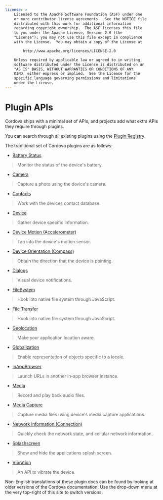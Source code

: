 ```yaml
---
license: >
    Licensed to the Apache Software Foundation (ASF) under one
    or more contributor license agreements.  See the NOTICE file
    distributed with this work for additional information
    regarding copyright ownership.  The ASF licenses this file
    to you under the Apache License, Version 2.0 (the
    "License"); you may not use this file except in compliance
    with the License.  You may obtain a copy of the License at

        http://www.apache.org/licenses/LICENSE-2.0

    Unless required by applicable law or agreed to in writing,
    software distributed under the License is distributed on an
    "AS IS" BASIS, WITHOUT WARRANTIES OR CONDITIONS OF ANY
    KIND, either express or implied.  See the License for the
    specific language governing permissions and limitations
    under the License.
---
```


# Plugin APIs

Cordova ships with a minimal set of APIs, and projects add what extra APIs they require through plugins.

You can search through all existing plugins using the [Plugin Registry](http://plugins.cordova.io/).

The traditional set of Cordova plugins are as follows:

- [Battery Status](https://github.com/apache/cordova-plugin-battery-status/blob/master/README.md)
> Monitor the status of the device's battery.

- [Camera](https://github.com/apache/cordova-plugin-camera/blob/master/README.md)
> Capture a photo using the device's camera.

- [Contacts](https://github.com/apache/cordova-plugin-contacts/blob/master/README.md)
> Work with the devices contact database.

- [Device](https://github.com/apache/cordova-plugin-device/blob/master/README.md)
> Gather device specific information.

- [Device Motion (Accelerometer)](https://github.com/apache/cordova-plugin-device-motion/blob/master/README.md)
> Tap into the device's motion sensor.

- [Device Orientation (Compass)](https://github.com/apache/cordova-plugin-device-orientation/blob/master/README.md)
> Obtain the direction that the device is pointing.

- [Dialogs](https://github.com/apache/cordova-plugin-dialogs/blob/master/README.md)
> Visual device notifications.

- [FileSystem](https://github.com/apache/cordova-plugin-file/blob/master/README.md)
> Hook into native file system through JavaScript.

- [File Transfer](https://github.com/apache/cordova-plugin-file-transfer/blob/master/README.md)
> Hook into native file system through JavaScript.

- [Geolocation](https://github.com/apache/cordova-plugin-geolocation/blob/master/README.md)
> Make your application location aware.

- [Globalization](https://github.com/apache/cordova-plugin-globalization/blob/master/README.md)
> Enable representation of objects specific to a locale.

- [InAppBrowser](https://github.com/apache/cordova-plugin-inappbrowser/blob/master/README.md)
> Launch URLs in another in-app browser instance.

- [Media](https://github.com/apache/cordova-plugin-media/blob/master/README.md)
> Record and play back audio files.

- [Media Capture](https://github.com/apache/cordova-plugin-media-capture/blob/master/README.md)
> Capture media files using device's media capture applications.

- [Network Information (Connection)](https://github.com/apache/cordova-plugin-network-information/blob/master/README.md)
> Quickly check the network state, and cellular network information.

- [Splashscreen](https://github.com/apache/cordova-plugin-splashscreen/blob/master/README.md)
> Show and hide the applications splash screen.

- [Vibration](https://github.com/apache/cordova-plugin-vibration/blob/master/README.md)
> An API to vibrate the device.

Non-English translations of these plugin docs can be found by looking at older versions of the Cordova documentation. Use the drop-down menu at the very top-right of this site to switch versions.

